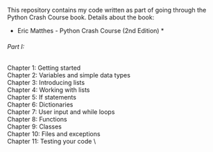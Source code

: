 This repository contains my code written as part of going through the Python Crash Course book. Details about the book:
* Eric Matthes - Python Crash Course (2nd Edition) *
###### Part I:
Chapter 1: Getting started \
Chapter 2: Variables and simple data types \
Chapter 3: Introducing lists \
Chapter 4: Working with lists \
Chapter 5: If statements \
Chapter 6: Dictionaries \
Chapter 7: User input and while loops \
Chapter 8: Functions \
Chapter 9: Classes \
Chapter 10: Files and exceptions \
Chapter 11: Testing your code \

